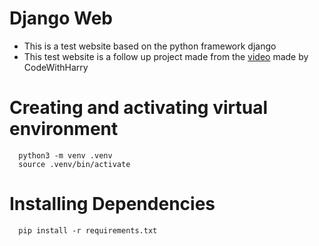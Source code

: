 # Django Web
- This is a test website based on the python framework django
- This test website is a follow up project made from the [video](https://www.youtube.com/watch?v=JxzZxdht-XY) made by CodeWithHarry

# Creating and activating virtual environment
```
  python3 -m venv .venv
  source .venv/bin/activate
```

# Installing Dependencies
```
  pip install -r requirements.txt
```
